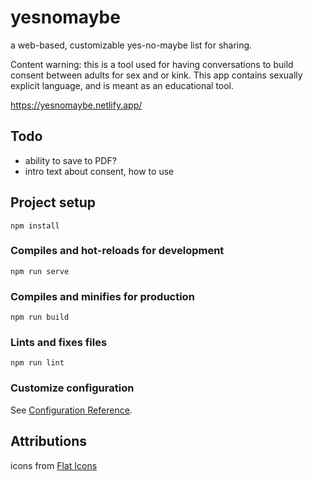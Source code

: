 # yesnomaybe
a web-based, customizable yes-no-maybe list for sharing. 

Content warning: this is a tool used for having conversations to build consent between adults for sex and or kink. This app contains sexually explicit language, and is meant as an educational tool.

https://yesnomaybe.netlify.app/

## Todo
- ability to save to PDF?
- intro text about consent, how to use
## Project setup
```
npm install
```

### Compiles and hot-reloads for development
```
npm run serve
```

### Compiles and minifies for production
```
npm run build
```

### Lints and fixes files
```
npm run lint
```

### Customize configuration
See [Configuration Reference](https://cli.vuejs.org/config/).

## Attributions
icons from <a href="https://www.flaticon.com/free-icons/venn-diagram" title="venn diagram icons">Flat Icons</a>
